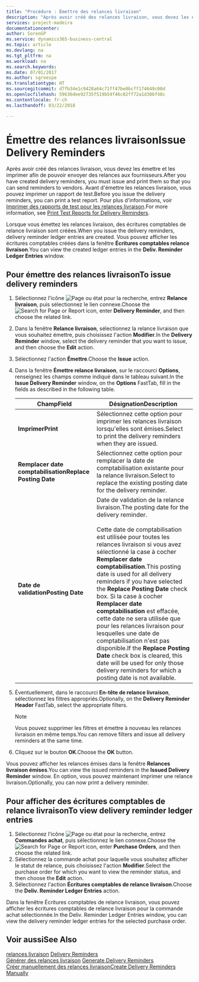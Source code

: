 ```yaml
---
title: "Procédure : Émettre des relances livraison"
description: "Après avoir créé des relances livraison, vous devez les émettre et les imprimer afin de pouvoir envoyer des relances aux fournisseurs. Avant d'émettre les relances livraison, vous pouvez imprimer un rapport de test."
services: project-madeira
documentationcenter: 
author: SorenGP
ms.service: dynamics365-business-central
ms.topic: article
ms.devlang: na
ms.tgt_pltfrm: na
ms.workload: na
ms.search.keywords: 
ms.date: 07/01/2017
ms.author: sgroespe
ms.translationtype: HT
ms.sourcegitcommit: d7fb34e1c9428a64c71ff47be8bcff174649c00d
ms.openlocfilehash: 59636dee92735f519b54f46c02ff72a1d306f48c
ms.contentlocale: fr-ch
ms.lasthandoff: 03/22/2018

---
```

# <a name="issue-delivery-reminders"></a><span data-ttu-id="97326-104">Émettre des relances livraison</span><span class="sxs-lookup"><span data-stu-id="97326-104">Issue Delivery Reminders</span></span>
<span data-ttu-id="97326-105">Après avoir créé des relances livraison, vous devez les émettre et les imprimer afin de pouvoir envoyer des relances aux fournisseurs.</span><span class="sxs-lookup"><span data-stu-id="97326-105">After you have created delivery reminders, you must issue and print them so that you can send reminders to vendors.</span></span> <span data-ttu-id="97326-106">Avant d'émettre les relances livraison, vous pouvez imprimer un rapport de test.</span><span class="sxs-lookup"><span data-stu-id="97326-106">Before you issue the delivery reminders, you can print a test report.</span></span> <span data-ttu-id="97326-107">Pour plus d'informations, voir [Imprimer des rapports de test pour les relances livraison](how-to-print-test-reports-for-delivery-reminders.md).</span><span class="sxs-lookup"><span data-stu-id="97326-107">For more information, see [Print Test Reports for Delivery Reminders](how-to-print-test-reports-for-delivery-reminders.md).</span></span>  

<span data-ttu-id="97326-108">Lorsque vous émettez les relances livraison, des écritures comptables de relance livraison sont créées.</span><span class="sxs-lookup"><span data-stu-id="97326-108">When you issue the delivery reminders, delivery reminder ledger entries are created.</span></span> <span data-ttu-id="97326-109">Vous pouvez afficher les écritures comptables créées dans la fenêtre **Écritures comptables relance livraison**.</span><span class="sxs-lookup"><span data-stu-id="97326-109">You can view the created ledger entries in the **Deliv. Reminder Ledger Entries** window.</span></span>  

## <a name="to-issue-delivery-reminders"></a><span data-ttu-id="97326-110">Pour émettre des relances livraison</span><span class="sxs-lookup"><span data-stu-id="97326-110">To issue delivery reminders</span></span>  

1.  <span data-ttu-id="97326-111">Sélectionnez l'icône ![Page ou état pour la recherche](../../media/ui-search/search_small.png "Page ou état pour la recherche"), entrez **Relance livraison**, puis sélectionnez le lien connexe.</span><span class="sxs-lookup"><span data-stu-id="97326-111">Choose the ![Search for Page or Report](../../media/ui-search/search_small.png "Search for Page or Report icon") icon, enter **Delivery Reminder**, and then choose the related link.</span></span>  
2.  <span data-ttu-id="97326-112">Dans la fenêtre **Relance livraison**, sélectionnez la relance livraison que vous souhaitez émettre, puis choisissez l'action **Modifier**.</span><span class="sxs-lookup"><span data-stu-id="97326-112">In the **Delivery Reminder** window, select the delivery reminder that you want to issue, and then choose the **Edit** action.</span></span>  
3.  <span data-ttu-id="97326-113">Sélectionnez l'action **Émettre**.</span><span class="sxs-lookup"><span data-stu-id="97326-113">Choose the **Issue** action.</span></span>  
4.  <span data-ttu-id="97326-114">Dans la fenêtre **Émettre relance livraison**, sur le raccourci **Options**, renseignez les champs comme indiqué dans le tableau suivant.</span><span class="sxs-lookup"><span data-stu-id="97326-114">In the **Issue Delivery Reminder** window, on the **Options** FastTab, fill in the fields as described in the following table.</span></span>  

    |<span data-ttu-id="97326-115">Champ</span><span class="sxs-lookup"><span data-stu-id="97326-115">Field</span></span>|<span data-ttu-id="97326-116">Désignation</span><span class="sxs-lookup"><span data-stu-id="97326-116">Description</span></span>|  
    |---------------------------------|---------------------------------------|  
    |<span data-ttu-id="97326-117">**Imprimer**</span><span class="sxs-lookup"><span data-stu-id="97326-117">**Print**</span></span>|<span data-ttu-id="97326-118">Sélectionnez cette option pour imprimer les relances livraison lorsqu'elles sont émises.</span><span class="sxs-lookup"><span data-stu-id="97326-118">Select to print the delivery reminders when they are issued.</span></span>|  
    |<span data-ttu-id="97326-119">**Remplacer date comptabilisation**</span><span class="sxs-lookup"><span data-stu-id="97326-119">**Replace Posting Date**</span></span>|<span data-ttu-id="97326-120">Sélectionnez cette option pour remplacer la date de comptabilisation existante pour la relance livraison.</span><span class="sxs-lookup"><span data-stu-id="97326-120">Select to replace the existing posting date for the delivery reminder.</span></span>|  
    |<span data-ttu-id="97326-121">**Date de validation**</span><span class="sxs-lookup"><span data-stu-id="97326-121">**Posting Date**</span></span>|<span data-ttu-id="97326-122">Date de validation de la relance livraison.</span><span class="sxs-lookup"><span data-stu-id="97326-122">The posting date for the delivery reminder.</span></span><br /><br /> <span data-ttu-id="97326-123">Cette date de comptabilisation est utilisée pour toutes les relances livraison si vous avez sélectionné la case à cocher **Remplacer date comptabilisation**.</span><span class="sxs-lookup"><span data-stu-id="97326-123">This posting date is used for all delivery reminders if you have selected the **Replace Posting Date** check box.</span></span> <span data-ttu-id="97326-124">Si la case à cocher **Remplacer date comptabilisation** est effacée, cette date ne sera utilisée que pour les relances livraison pour lesquelles une date de comptabilisation n'est pas disponible.</span><span class="sxs-lookup"><span data-stu-id="97326-124">If the **Replace Posting Date** check box is cleared, this date will be used for only those delivery reminders for which a posting date is not available.</span></span>|  

5.  <span data-ttu-id="97326-125">Éventuellement, dans le raccourci **En-tête de relance livraison**, sélectionnez les filtres appropriés.</span><span class="sxs-lookup"><span data-stu-id="97326-125">Optionally, on the **Delivery Reminder Header** FastTab, select the appropriate filters.</span></span>  

    > [!NOTE]  
    >  <span data-ttu-id="97326-126">Vous pouvez supprimer les filtres et émettre à nouveau les relances livraison en même temps.</span><span class="sxs-lookup"><span data-stu-id="97326-126">You can remove filters and issue all delivery reminders at the same time.</span></span>  

6.  <span data-ttu-id="97326-127">Cliquez sur le bouton **OK**.</span><span class="sxs-lookup"><span data-stu-id="97326-127">Choose the **OK** button.</span></span>  

<span data-ttu-id="97326-128">Vous pouvez afficher les relances émises dans la fenêtre **Relances livraison émises**.</span><span class="sxs-lookup"><span data-stu-id="97326-128">You can view the issued reminders in the **Issued Delivery Reminder** window.</span></span> <span data-ttu-id="97326-129">En option, vous pouvez maintenant imprimer une relance livraison.</span><span class="sxs-lookup"><span data-stu-id="97326-129">Optionally, you can now print a delivery reminder.</span></span>  

## <a name="to-view-delivery-reminder-ledger-entries"></a><span data-ttu-id="97326-130">Pour afficher des écritures comptables de relance livraison</span><span class="sxs-lookup"><span data-stu-id="97326-130">To view delivery reminder ledger entries</span></span>  

1.  <span data-ttu-id="97326-131">Sélectionnez l'icône ![Page ou état pour la recherche](../../media/ui-search/search_small.png "Page ou état pour la recherche"), entrez **Commandes achat**, puis sélectionnez le lien connexe.</span><span class="sxs-lookup"><span data-stu-id="97326-131">Choose the ![Search for Page or Report](../../media/ui-search/search_small.png "Search for Page or Report icon") icon, enter **Purchase Orders**, and then choose the related link.</span></span>  
2.  <span data-ttu-id="97326-132">Sélectionnez la commande achat pour laquelle vous souhaitez afficher le statut de relance, puis choisissez l'action **Modifier**.</span><span class="sxs-lookup"><span data-stu-id="97326-132">Select the purchase order for which you want to view the reminder status, and then choose the **Edit** action.</span></span>  
3.  <span data-ttu-id="97326-133">Sélectionnez l'action **Écritures comptables de relance livraison**.</span><span class="sxs-lookup"><span data-stu-id="97326-133">Choose the **Deliv. Reminder Ledger Entries** action.</span></span>  

<span data-ttu-id="97326-134">Dans la fenêtre Écritures comptables de relance livraison, vous pouvez afficher les écritures comptables de relance livraison pour la commande achat sélectionnée.</span><span class="sxs-lookup"><span data-stu-id="97326-134">In the Deliv. Reminder Ledger Entries window, you can view the delivery reminder ledger entries for the selected purchase order.</span></span>  

## <a name="see-also"></a><span data-ttu-id="97326-135">Voir aussi</span><span class="sxs-lookup"><span data-stu-id="97326-135">See Also</span></span>  
 <span data-ttu-id="97326-136">[relances livraison](delivery-reminders.md) </span><span class="sxs-lookup"><span data-stu-id="97326-136">[Delivery Reminders](delivery-reminders.md) </span></span>  
 <span data-ttu-id="97326-137">[Générer des relances livraison](how-to-generate-delivery-reminders.md) </span><span class="sxs-lookup"><span data-stu-id="97326-137">[Generate Delivery Reminders](how-to-generate-delivery-reminders.md) </span></span>  
 [<span data-ttu-id="97326-138">Créer manuellement des relances livraison</span><span class="sxs-lookup"><span data-stu-id="97326-138">Create Delivery Reminders Manually</span></span>](how-to-create-delivery-reminders-manually.md)

